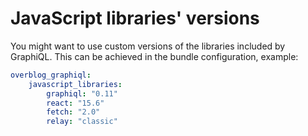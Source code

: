 JavaScript libraries' versions
==============

You might want to use custom versions of the libraries included by GraphiQL.
This can be achieved in the bundle configuration, example:

```yaml
overblog_graphiql:
    javascript_libraries:
        graphiql: "0.11"
        react: "15.6"
        fetch: "2.0"
        relay: "classic"
```
